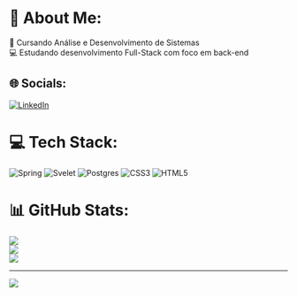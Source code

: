 # 💫 About Me:
📕 Cursando Análise e Desenvolvimento de Sistemas <br>💻 Estudando desenvolvimento Full-Stack com foco em back-end<br>


## 🌐 Socials:
[![LinkedIn](https://img.shields.io/badge/LinkedIn-%230077B5.svg?logo=linkedin&logoColor=white)](https://linkedin.com/in/www.linkedin.com/in/carlos-eduardo-alves-duarte-008826309) 

# 💻 Tech Stack:
![Spring](https://img.shields.io/badge/spring-%236DB33F.svg?style=for-the-badge&logo=spring&logoColor=white) ![Svelet](https://img.shields.io/badge/svelte-%23f1413d.svg?style=for-the-badge&logo=svelte&logoColor=white) ![Postgres](https://img.shields.io/badge/postgres-%23316192.svg?style=for-the-badge&logo=postgresql&logoColor=white) ![CSS3](https://img.shields.io/badge/css3-%231572B6.svg?style=for-the-badge&logo=css3&logoColor=white) ![HTML5](https://img.shields.io/badge/html5-%23E34F26.svg?style=for-the-badge&logo=html5&logoColor=white)
# 📊 GitHub Stats:
![](https://github-readme-stats.vercel.app/api?username=carlosEA28&theme=dark&hide_border=false&include_all_commits=true&count_private=false)<br/>
![](https://github-readme-streak-stats.herokuapp.com/?user=carlosEA28&theme=dark&hide_border=false)<br/>
![](https://github-readme-stats.vercel.app/api/top-langs/?username=carlosEA28&theme=dark&hide_border=false&include_all_commits=true&count_private=false&layout=compact)

---
[![](https://visitcount.itsvg.in/api?id=carlosEA28&icon=0&color=0)](https://visitcount.itsvg.in)

<!-- Proudly created with GPRM ( https://gprm.itsvg.in ) -->

